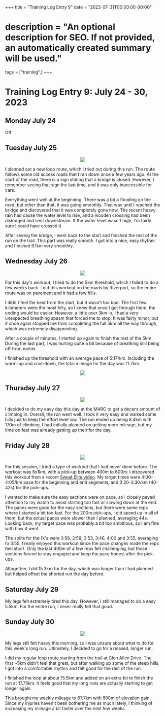 +++
title = "Training Log Entry 9"
date = "2023-07-31T00:00:00-00:00"
# description = "An optional description for SEO. If not provided, an automatically created summary will be used."
tags = ["training",]
+++


# Training Log Entry 9:  July 24 - 30, 2023

## Monday July 24

Off

## Tuesday July 25

<div style="text-align:center"><img src="/images/posts/training/2023/9/1.png.webp" /></div>

I planned out a new loop route, which I tried out during this run.
The route follows some old access roads that I ran down once a few years ago.
At the start of the road, there is a sign stating that a bridge is closed.
However, I remember seeing that sign the last time, and it was only inaccessible for cars.

Everything went well at the beginning.
There was a bit a flooding on the road, but other than that, it was going smoothly.
That was until I reached the bridge and discovered that it was completely gone now.
The recent heavy rain had cause the water level to rise, and a wooden crossing had been dislodged and sent downstream.
If the water level wasn't high, I'm fairly sure I could have crossed it.

After seeing the bridge, I went back to the start and finished the rest of the run on the trail.
This part was really smooth.
I got into a nice, easy rhythm and finished 9.1km very smoothly.

## Wednesday July 26

<div style="text-align:center"><img src="/images/posts/training/2023/9/2.png.webp" /></div>

For this day's workout, I tried to do the 5km threshold, which I failed to do a few weeks back.
I did this workout on the roads by Riverport, so the entire route was on pavement and it had a few hills.

I didn't feel the best from the start, but it wasn't too bad.
The first few kilometers were the most hilly, so I knew that once I got through them, the ending would be easier.
However, a little over 3km in, I had a very unexpected breathing spasm that forced me to stop.
It was fairly minor, but it once again stopped me from completing the full 5km all the way through, which was extremely disappointing.

After a couple of minutes, I started up again to finish the rest of the 5km.
During the last part, I was hurting quite a bit because of breathing still being off from earlier.

I finished up the threshold with an average pace of 5:17/km.
Including the warm-up and cool-down, the total mileage for the day was 11.7km.


<div style="text-align:center"><img src="/images/gallery/2023/27.jpg.webp" ></div>

## Thursday July 27

<div style="text-align:center"><img src="/images/posts/training/2023/9/3.png.webp" /></div>

I decided to do my easy day this day at the MARC to get a decent amount of climbing in.
Overall, the run went well.
I took it very easy and walked some hills just to keep the effort level low.
The run ended up being 8.4km with 170m of climbing.
I had initially planned on getting more mileage, but my time on feet was already getting up their for the day.

## Friday July 28

<div style="text-align:center"><img src="/images/posts/training/2023/9/4.png.webp" /></div>

For this session, I tried a type of workout that I had never done before.
The workout was 6x1km, with a pick-up between 400m to 600m. 
I discovered this workout from a recent [Sweat Elite video](https://youtu.be/Ya4zrY1RTKc).
My target times were 4:00-4:05/km pace for the beginning and end segments, and 3:20-3:30/km (40-42s) for the pick-ups.

I wanted to make sure the easy sections were on pace, so I closely payed attention to my watch to avoid starting too fast or slowing down at the end.
The paces were good for the easy sections, but there were some reps where I started a bit too fast.
For the 200m pick-ups, I did speed up in all of them, but the actual paces were slower than I planned, averaging 44s.
Looking back, my target pace was probably a bit too ambitious, so I am fine with how it went.

The splits for the 1k's were 3:56, 3:58, 3:53, 3:46, 4:00 and 3:55, averaging to 3:55.
I really enjoyed this workout since the pace changes made the reps feel short.
Only the last 400m of a few reps felt challenging, but those sections forced to stay engaged and keep the pace honest after the pick-ups.

Altogether, I did 15.3km for the day, which was longer than I had planned but helped offset the shorted run the day before.

## Saturday July 29

My legs felt extremely tired this day.
However, I still managed to do a easy 5.5km.
For the entire run, I never really felt that good.

## Sunday July 30

<div style="text-align:center"><img src="/images/posts/training/2023/9/5.png.webp" /></div>

My legs still felt heavy this morning, so I was unsure about what to do for this week's long run.
Ultimately, I decided to go for a relaxed, longer run.

I did my regular loop route starting from the trail at Glen Allen Drive.
The first ~5km didn't feel that great, but after walking up some of the steep hills, I got into a comfortable rhythm and felt good for the rest of the run.

I finished the loop at about 15.5km and added on an extra bit to finish the run at 17.75km.
It feels good that my long runs are actually starting to get longer again.

This brought my weekly mileage to 67.7km with 600m of elevation gain.
Since my injuries haven't been bothering me as much lately, I thinking of increasing my mileage a bit faster over the next few weeks.

